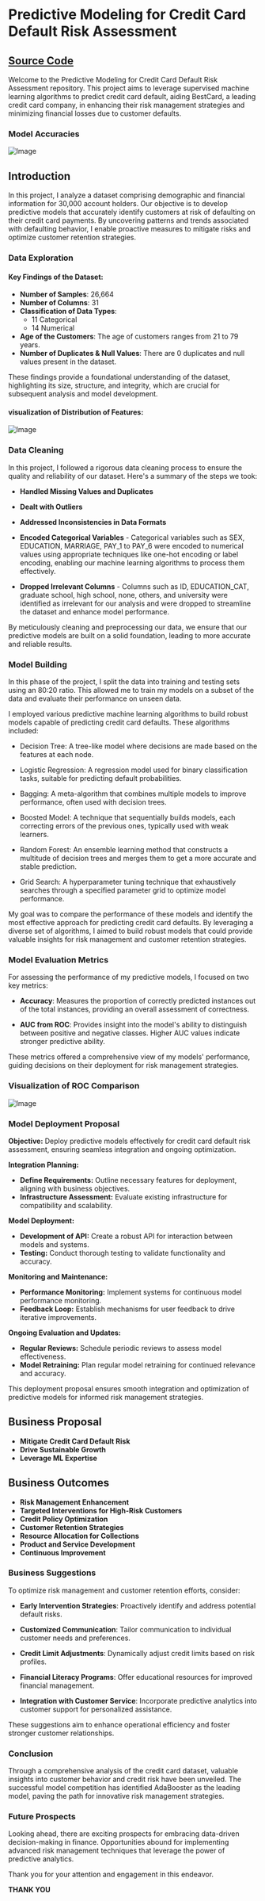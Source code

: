 # Predictive Modeling for Credit Card Default Risk Assessment

## [Source Code](https://github.com/saisadhan/Predictive-Modeling-for-Credit-Card-Default-Risk-Assessment/blob/d89abfa035941c498fa4494853613f81137ffd49/Predictive%20Modeling%20for%20Credit%20Card%20Default%20Risk%20Assessment.ipynb)

Welcome to the Predictive Modeling for Credit Card Default Risk Assessment repository. This project aims to leverage supervised machine learning algorithms to predict credit card default, aiding BestCard, a leading credit card company, in enhancing their risk management strategies and minimizing financial losses due to customer defaults.


### Model Accuracies 

![Image](https://github.com/saisadhan/Predictive-Modeling-for-Credit-Card-Default-Risk-Assessment/blob/79fc74c412b12f0360c45a08dc119c67269c3f56/Model%20Comaprison.png)

## Introduction

In this project, I analyze a dataset comprising demographic and financial information for 30,000 account holders. Our objective is to develop predictive models that accurately identify customers at risk of defaulting on their credit card payments. By uncovering patterns and trends associated with defaulting behavior, I enable proactive measures to mitigate risks and optimize customer retention strategies.

### Data Exploration

#### Key Findings of the Dataset:

- **Number of Samples**: 26,664
- **Number of Columns**: 31
- **Classification of Data Types**: 
  - 11 Categorical
  - 14 Numerical
- **Age of the Customers**: The age of customers ranges from 21 to 79 years.
- **Number of Duplicates & Null Values**: There are 0 duplicates and null values present in the dataset. 

These findings provide a foundational understanding of the dataset, highlighting its size, structure, and integrity, which are crucial for subsequent analysis and model development.

#### visualization of Distribution of Features:
![Image](https://github.com/saisadhan/Predictive-Modeling-for-Credit-Card-Default-Risk-Assessment/blob/79fc74c412b12f0360c45a08dc119c67269c3f56/Visualization%20of%20Feature%20distribution.png) 

### Data Cleaning

In this project, I followed a rigorous data cleaning process to ensure the quality and reliability of our dataset. Here's a summary of the steps we took:

- **Handled Missing Values and Duplicates**

- **Dealt with Outliers**

- **Addressed Inconsistencies in Data Formats**

- **Encoded Categorical Variables** - Categorical variables such as SEX, EDUCATION, MARRIAGE, PAY_1 to PAY_6 were encoded to numerical values using appropriate techniques like one-hot encoding or label encoding, enabling our machine learning algorithms to process them effectively.

- **Dropped Irrelevant Columns** -  Columns such as ID, EDUCATION_CAT, graduate school, high school, none, others, and university were identified as irrelevant for our analysis and were dropped to streamline the dataset and enhance model performance.

By meticulously cleaning and preprocessing our data, we ensure that our predictive models are built on a solid foundation, leading to more accurate and reliable results.

### Model Building

In this phase of the project, I split the data into training and testing sets using an 80:20 ratio. This allowed me to train my models on a subset of the data and evaluate their performance on unseen data.

I employed various predictive machine learning algorithms to build robust models capable of predicting credit card defaults. These algorithms included:

- Decision Tree: A tree-like model where decisions are made based on the features at each node.
  
- Logistic Regression: A regression model used for binary classification tasks, suitable for predicting default probabilities.
  
- Bagging: A meta-algorithm that combines multiple models to improve performance, often used with decision trees.
  
- Boosted Model: A technique that sequentially builds models, each correcting errors of the previous ones, typically used with weak learners.
  
- Random Forest: An ensemble learning method that constructs a multitude of decision trees and merges them to get a more accurate and stable prediction.
  
- Grid Search: A hyperparameter tuning technique that exhaustively searches through a specified parameter grid to optimize model performance.

My goal was to compare the performance of these models and identify the most effective approach for predicting credit card defaults. By leveraging a diverse set of algorithms, I aimed to build robust models that could provide valuable insights for risk management and customer retention strategies.

### Model Evaluation Metrics

For assessing the performance of my predictive models, I focused on two key metrics:

- **Accuracy**: Measures the proportion of correctly predicted instances out of the total instances, providing an overall assessment of correctness.

- **AUC from ROC**: Provides insight into the model's ability to distinguish between positive and negative classes. Higher AUC values indicate stronger predictive ability.

These metrics offered a comprehensive view of my models' performance, guiding decisions on their deployment for risk management strategies.

### Visualization of ROC Comparison

![Image](https://github.com/saisadhan/Predictive-Modeling-for-Credit-Card-Default-Risk-Assessment/blob/79fc74c412b12f0360c45a08dc119c67269c3f56/Visualization%20of%20ROC%20Comparison.png)

### Model Deployment Proposal

**Objective:**
Deploy predictive models effectively for credit card default risk assessment, ensuring seamless integration and ongoing optimization.

**Integration Planning:**
- **Define Requirements:** Outline necessary features for deployment, aligning with business objectives.
- **Infrastructure Assessment:** Evaluate existing infrastructure for compatibility and scalability.

**Model Deployment:**
- **Development of API:** Create a robust API for interaction between models and systems.
- **Testing:** Conduct thorough testing to validate functionality and accuracy.

**Monitoring and Maintenance:**
- **Performance Monitoring:** Implement systems for continuous model performance monitoring.
- **Feedback Loop:** Establish mechanisms for user feedback to drive iterative improvements.

**Ongoing Evaluation and Updates:**
- **Regular Reviews:** Schedule periodic reviews to assess model effectiveness.
- **Model Retraining:** Plan regular model retraining for continued relevance and accuracy.

This deployment proposal ensures smooth integration and optimization of predictive models for informed risk management strategies.

## Business Proposal

- **Mitigate Credit Card Default Risk**
- **Drive Sustainable Growth**
- **Leverage ML Expertise**

## Business Outcomes

- **Risk Management Enhancement**
- **Targeted Interventions for High-Risk Customers**
- **Credit Policy Optimization**
- **Customer Retention Strategies**
- **Resource Allocation for Collections**
- **Product and Service Development**
- **Continuous Improvement**

### Business Suggestions

To optimize risk management and customer retention efforts, consider:

- **Early Intervention Strategies**: Proactively identify and address potential default risks.
  
- **Customized Communication**: Tailor communication to individual customer needs and preferences.
  
- **Credit Limit Adjustments**: Dynamically adjust credit limits based on risk profiles.
  
- **Financial Literacy Programs**: Offer educational resources for improved financial management.
  
- **Integration with Customer Service**: Incorporate predictive analytics into customer support for personalized assistance.

These suggestions aim to enhance operational efficiency and foster stronger customer relationships.

### Conclusion

Through a comprehensive analysis of the credit card dataset, valuable insights into customer behavior and credit risk have been unveiled. The successful model competition has identified AdaBooster as the leading model, paving the path for innovative risk management strategies.

### Future Prospects
Looking ahead, there are exciting prospects for embracing data-driven decision-making in finance. Opportunities abound for implementing advanced risk management techniques that leverage the power of predictive analytics.

Thank you for your attention and engagement in this endeavor.

**THANK YOU**
